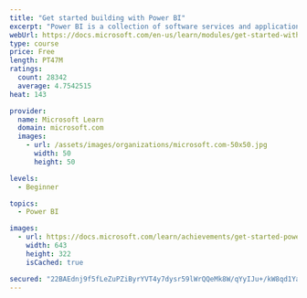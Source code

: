 ```yaml
---
title: "Get started building with Power BI"
excerpt: "Power BI is a collection of software services and applications that let you connect to all sorts of data sources and create compelling visuals and reports. You can benefit from receiving those reports, or you can share them with others inside or outside your organization. Learn the basics of Power BI, how its services and applications work together, and how they can be used to create or experience compelling visuals and analytics based on your data."
webUrl: https://docs.microsoft.com/en-us/learn/modules/get-started-with-power-bi/
type: course
price: Free
length: PT47M
ratings:
  count: 28342
  average: 4.7542515
heat: 143

provider:
  name: Microsoft Learn
  domain: microsoft.com
  images:
    - url: /assets/images/organizations/microsoft.com-50x50.jpg
      width: 50
      height: 50

levels:
  - Beginner

topics:
  - Power BI

images:
  - url: https://docs.microsoft.com/learn/achievements/get-started-power-bi-social.png
    width: 643
    height: 322
    isCached: true

secured: "22BAEdnj9f5fLeZuPZiByrYVT4y7dysr59lWrQQeMk8W/qYyIJu+/kW8qd1YaBv9fyoUEin/alf3c5Pmur98nBmbQCYku35VXoYEqaStf2kVF8csdtdE1vXpob60GDhAUm56paBVF1l9KLHGOtVC7D1ClEYjnpquME47zxJZ/QfTLnREoXD5m6UyZocM5DRVYZpgkh+z0GQyDJ5CfUUCUGtesIgRFsYzsY99dv5jfyjkPH1INVNjErGSVT3B+bbdy2d4HutkvyQEcBK5rnofq3uhhxqlK3byvxqhi/H3S34MIS8a2Qnwl2DPukvRzzd172ty6hyZu2NhNXorPpDTx6rqi+nzBwIw0Dzd2B5rlA6OFPXKSb34LbS/5+GfnM/y7XAsA3fyGwyIjm4ZCWEpCJQY6XH6iz60F/gltHLztmB1Icpinqg/OF8n3KgDmCus;b9EOkMo5vi0jtNdJvBHdBQ=="
---
```


